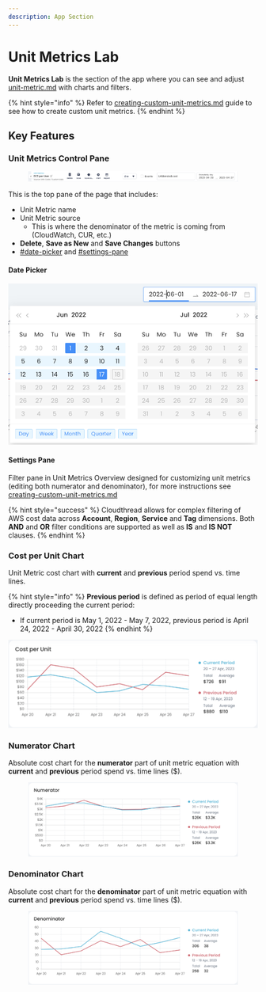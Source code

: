 ```yaml
---
description: App Section
---
```


# Unit Metrics Lab

**Unit Metrics Lab** is the section of the app where you can see and adjust [unit-metric.md](key-concepts/unit-metric.md "mention") with charts and filters.

{% hint style="info" %}
Refer to [creating-custom-unit-metrics.md](../../guides/monitoring-cloud-costs/creating-custom-unit-metrics.md "mention") guide to see how to create custom unit metrics.
{% endhint %}

## Key Features

### Unit Metrics Control Pane

<figure><img src="../../.gitbook/assets/unit-metrics-lab-1-control-pane.png" alt=""><figcaption></figcaption></figure>

This is the top pane of the page that includes:

* Unit Metric name
* Unit Metric source
  * This is where the denominator of the metric is coming from (CloudWatch, CUR, etc.)
* **Delete**, **Save as New** and **Save Changes** buttons
* [#date-picker](unit-metrics-lab.md#date-picker "mention") and [#settings-pane](unit-metrics-lab.md#settings-pane "mention")

#### Date Picker

![](<../../.gitbook/assets/date-picker (1) (2).png>)

#### Settings Pane

Filter pane in Unit Metrics Overview designed for customizing unit metrics (editing both numerator and denominator), for more instructions see [creating-custom-unit-metrics.md](../../guides/monitoring-cloud-costs/creating-custom-unit-metrics.md "mention")

{% hint style="success" %}
Cloudthread allows for complex filtering of AWS cost data across **Account**, **Region**, **Service** and **Tag** dimensions. Both **AND** and **OR** filter conditions are supported as well as **IS** and **IS NOT** clauses.
{% endhint %}

### Cost per Unit Chart

Unit Metric cost chart with **current** and **previous** period spend vs. time lines.

{% hint style="info" %}
**Previous period** is defined as period of equal length directly proceeding the current period:

* If current period is May 1, 2022 - May 7, 2022, previous period is April 24, 2022 - April 30, 2022
{% endhint %}

![](../../.gitbook/assets/unit-metrics-lab-3-cost-per-unit.png)

### Numerator Chart

Absolute cost chart for the **numerator** part of unit metric equation with **current** and **previous** period spend vs. time lines ($).

<figure><img src="../../.gitbook/assets/unit-metrics-lab-4-numerator.png" alt=""><figcaption></figcaption></figure>

### Denominator Chart

Absolute cost chart for the **denominator** part of unit metric equation with **current** and **previous** period spend vs. time lines ($).

<figure><img src="../../.gitbook/assets/unit-metrics-lab-5-denominator.png" alt=""><figcaption></figcaption></figure>
